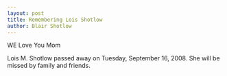 ```yaml
---
layout: post
title: Remembering Lois Shotlow
author: Blair Shotlow
---
```

WE Love You Mom

Lois M. Shotlow passed away on Tuesday, September 16, 2008. She will be missed by family and friends.
